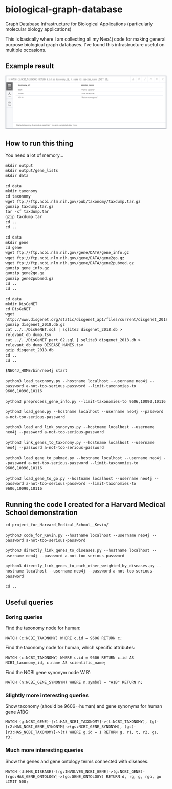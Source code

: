 # biological-graph-database

Graph Database Infrastructure for Biological Applications (particularly molecular biology applications)

This is basically where I am collecting all my Neo4j code for making general purpose biological graph databases. I've found this infrastructure useful on multiple occasions.

## Example result

![Tutorial Image 003](tutorial/images/tutorial_image_003.png)

## How to run this thing

You need a lot of memory...

```
mkdir output
mkdir output/gene_lists
mkdir data

cd data
mkdir taxonomy
cd taxonomy
wget ftp://ftp.ncbi.nlm.nih.gov/pub/taxonomy/taxdump.tar.gz
gunzip taxdump.tar.gz 
tar -xf taxdump.tar 
gzip taxdump.tar 
cd ..
cd ..

cd data
mkdir gene
cd gene
wget ftp://ftp.ncbi.nlm.nih.gov/gene/DATA/gene_info.gz
wget ftp://ftp.ncbi.nlm.nih.gov/gene/DATA/gene2go.gz
wget ftp://ftp.ncbi.nlm.nih.gov/gene/DATA/gene2pubmed.gz
gunzip gene_info.gz
gunzip gene2go.gz
gunzip gene2pubmed.gz
cd ..
cd ..

cd data
mkdir DisGeNET
cd DisGeNET
wget http://www.disgenet.org/static/disgenet_ap1/files/current/disgenet_2018.db.gz
gunzip disgenet_2018.db.gz
cat ../../DisGeNET.sql | sqlite3 disgenet_2018.db > relevant_db_dump.tsv
cat ../../DisGeNET_part_02.sql | sqlite3 disgenet_2018.db > relevant_db_dump_DISEASE_NAMES.tsv
gzip disgenet_2018.db
cd ..
cd ..

$NEO4J_HOME/bin/neo4j start

python3 load_taxonomy.py --hostname localhost --username neo4j --password a-not-too-serious-password --limit-taxonomies-to 9606,10090,10116

python3 preprocess_gene_info.py --limit-taxonomies-to 9606,10090,10116

python3 load_gene.py --hostname localhost --username neo4j --password a-not-too-serious-password

python3 load_and_link_synonyms.py --hostname localhost --username neo4j --password a-not-too-serious-password

python3 link_genes_to_taxonomy.py --hostname localhost --username neo4j --password a-not-too-serious-password

python3 load_gene_to_pubmed.py --hostname localhost --username neo4j --password a-not-too-serious-password --limit-taxonomies-to 9606,10090,10116

python3 load_gene_to_go.py --hostname localhost --username neo4j --password a-not-too-serious-password --limit-taxonomies-to 9606,10090,10116
```

## Running the code I created for a Harvard Medical School demonstration

```
cd project_for_Harvard_Medical_School__Kevin/

python3 code_for_Kevin.py --hostname localhost --username neo4j --password a-not-too-serious-password

python3 directly_link_genes_to_diseases.py --hostname localhost --username neo4j --password a-not-too-serious-password

python3 directly_link_genes_to_each_other_weighted_by_diseases.py --hostname localhost --username neo4j --password a-not-too-serious-password

cd ..
```

## Useful queries

### Boring queries

Find the taxonomy node for human:

```
MATCH (c:NCBI_TAXONOMY) WHERE c.id = 9606 RETURN c;
```
Find the taxonomy node for human, which specific attributes:
```
MATCH (c:NCBI_TAXONOMY) WHERE c.id = 9606 RETURN c.id AS NCBI_taxonomy_id, c.name AS scientific_name;
```

Find the NCBI gene synonym node 'A1B':
```
MATCH (n:NCBI_GENE_SYNONYM) WHERE n.symbol = "A1B" RETURN n;
```

### Slightly more interesting queries

Show taxonomy (should be 9606--human) and gene synonyms for human gene A1BG:
```
MATCH (g:NCBI_GENE)-[r1:HAS_NCBI_TAXONOMY]->(t:NCBI_TAXONOMY), (g)-[r2:HAS_NCBI_GENE_SYNONYM]->(gs:NCBI_GENE_SYNONYM), (gs)-[r3:HAS_NCBI_TAXONOMY]->(t) WHERE g.id = 1 RETURN g, r1, t, r2, gs, r3;
```

### Much more interesting queries

Show the genes and gene ontology terms connected with diseases.
```
MATCH (d:HMS_DISEASE)-[rg:INVOLVES_NCBI_GENE]->(g:NCBI_GENE)-[rgo:HAS_GENE_ONTOLOGY]->(go:GENE_ONTOLOGY) RETURN d, rg, g, rgo, go LIMIT 500;
```
